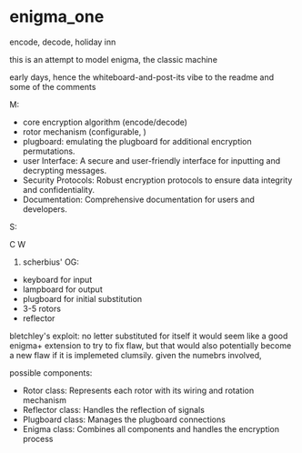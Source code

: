 # enigma_one 

 encode, decode, holiday inn

this is an attempt to model enigma, the classic machine

early days, hence the whiteboard-and-post-its vibe to the readme and some of the comments 



M:

- core encryption algorithm (encode/decode)
- rotor mechanism (configurable, )
- plugboard: emulating the plugboard for additional encryption permutations.
- user Interface: A secure and user-friendly interface for inputting and decrypting messages.
- Security Protocols: Robust encryption protocols to ensure data integrity and confidentiality.
- Documentation: Comprehensive documentation for users and developers.

S:

C
W



1. scherbius' OG:

- keyboard for input
- lampboard for output
- plugboard for initial substitution
- 3-5 rotors
- reflector

bletchley's exploit: no letter substituted for itself
    it would seem like a good enigma+ extension to try to fix flaw, but that would also potentially become a new flaw if it is implemeted clumsily. given the numebrs involved, 

possible components:
- Rotor class: Represents each rotor with its wiring and rotation mechanism
- Reflector class: Handles the reflection of signals
- Plugboard class: Manages the plugboard connections
- Enigma class: Combines all components and handles the encryption process
